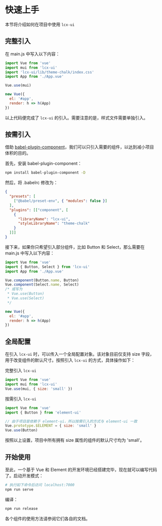 # 快速上手

本节将介绍如何在项目中使用 `lcx-ui`

## 完整引入

在 main.js 中写入以下内容：

```js
import Vue from 'vue'
import mui from 'lcx-ui'
import 'lcx-ui/lib/theme-chalk/index.css'
import App from './App.vue'

Vue.use(mui)

new Vue({
  el: '#app',
  render: h => h(App)
})
```

以上代码便完成了 `lcx-ui` 的引入。需要注意的是，样式文件需要单独引入。

## 按需引入

借助 [babel-plugin-component](https://github.com/ElementUI/babel-plugin-component)，我们可以只引入需要的组件，以达到减小项目体积的目的。

首先，安装 babel-plugin-component：

```bash
npm install babel-plugin-component -D
```

然后，将 .babelrc 修改为：

```json
{
  "presets": [
    ["@babel/preset-env", { "modules": false }]
  ],
  "plugins": [["component", [
    {
      "libraryName": "lcx-ui",
      "styleLibraryName": "theme-chalk"
    }
  ]]]
}
```

接下来，如果你只希望引入部分组件，比如 Button 和 Select，那么需要在 main.js 中写入以下内容：

```js
import Vue from 'vue'
import { Button, Select } from 'lcx-ui'
import App from './App.vue'

Vue.component(Button.name, Button)
Vue.component(Select.name, Select)
/* 或写为
 * Vue.use(Button)
 * Vue.use(Select)
 */

new Vue({
  el: '#app',
  render: h => h(App)
})
```

## 全局配置

在引入 `lcx-ui` 时，可以传入一个全局配置对象。该对象目前仅支持 size 字段，用于改变组件的默认尺寸。按照引入 `lcx-ui` 的方式，具体操作如下：

完整引入 `lcx-ui`

```js
import Vue from 'vue'
import mui from 'lcx-ui'
Vue.use(mui, { size: 'small' })
```

按需引入 `lcx-ui`

```js
import Vue from 'vue'
import { Button } from 'element-ui'

// 由于项目是依赖于 element-ui，所以按需引入的方式与 element-ui 一致
Vue.prototype.$ELEMENT = { size: 'small' }
Vue.use(Button)
```

按照以上设置，项目中所有拥有 size 属性的组件的默认尺寸均为 'small'。

## 开始使用

至此，一个基于 Vue 和 Element 的开发环境已经搭建完毕，现在就可以编写代码了。启动开发模式：

```bash
# 执行如下命令后访问 localhost:7000
npm run serve
```

编译：

```bash
npm run release
```

各个组件的使用方法请参阅它们各自的文档。
